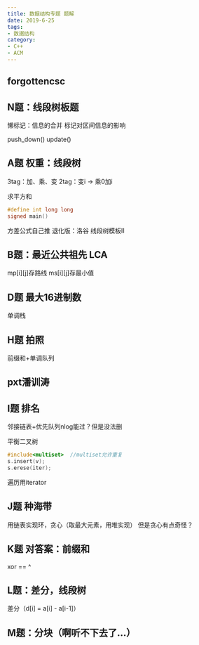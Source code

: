 ```yaml
---
title: 数据结构专题 题解
date: 2019-6-25
tags:
- 数据结构
category:
- C++
- ACM
---
```


## forgottencsc

## N题：线段树板题

懒标记：信息的合并
标记对区间信息的影响

push_down()
update()

## A题 权重：线段树

3tag：加、乘、变
2tag：变i -> 乘0加i

求平方和

```c++
#define int long long
signed main()
```

方差公式自己推
退化版：洛谷 线段树模板II

## B题：最近公共祖先 LCA

mp[i][j]存路线
ms[i][j]存最小值

## D题 最大16进制数

单调栈

## H题 拍照

前缀和+单调队列

## pxt潘训涛

## I题 排名

邻接链表+优先队列nlog能过？但是没法删

平衡二叉树

```c++
#include<multiset>  //multiset允许重复
s.insert(v);
s.erese(iter);
```

遍历用iterator

## J题 种海带

用链表实现环，贪心（取最大元素，用堆实现）
但是贪心有点奇怪？

## K题 对答案：前缀和

xor == ^

## L题：差分，线段树

差分（d[i] = a[i] - a[i-1]）

## M题：分块（啊听不下去了...）
